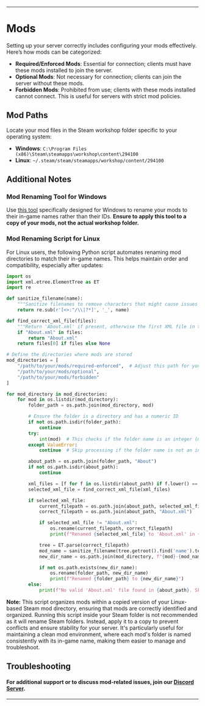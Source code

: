 
---

# Mods

Setting up your server correctly includes configuring your mods effectively. Here’s how mods can be categorized:

* **Required/Enforced Mods**: Essential for connection; clients must have these mods installed to join the server.
* **Optional Mods**: Not necessary for connection; clients can join the server without these mods.
* **Forbidden Mods**: Prohibited from use; clients with these mods installed cannot connect. This is useful for servers with strict mod policies.

## Mod Paths

Locate your mod files in the Steam workshop folder specific to your operating system:

* **Windows**: `C:\Program Files (x86)\Steam\steamapps\workshop\content\294100`
* **Linux**: `~/.steam/steam/steamapps/workshop/content/294100`

## Additional Notes

### Mod Renaming Tool for Windows
Use [this tool](https://github.com/Byte-Nova/Library/releases/latest) specifically designed for Windows to rename your mods to their in-game names rather than their IDs. **Ensure to apply this tool to a copy of your mods, not the actual workshop folder.**

### Mod Renaming Script for Linux
For Linux users, the following Python script automates renaming mod directories to match their in-game names. This helps maintain order and compatibility, especially after updates:

```python
import os
import xml.etree.ElementTree as ET
import re

def sanitize_filename(name):
    """Sanitize filenames to remove characters that might cause issues in file systems."""
    return re.sub(r'[<>:"/\\|?*]', '_', name)

def find_correct_xml_file(files):
    """Return 'About.xml' if present, otherwise the first XML file in the list."""
    if "About.xml" in files:
        return "About.xml"
    return files[0] if files else None

# Define the directories where mods are stored
mod_directories = [
    "/path/to/your/mods/required-enforced",  # Adjust this path for your Linux system
    "/path/to/your/mods/optional",
    "/path/to/your/mods/forbidden"
]

for mod_directory in mod_directories:
    for mod in os.listdir(mod_directory):
        folder_path = os.path.join(mod_directory, mod)

        # Ensure the folder is a directory and has a numeric ID
        if not os.path.isdir(folder_path):
            continue
        try:
            int(mod)  # This checks if the folder name is an integer (mod ID)
        except ValueError:
            continue  # Skip processing if the folder name is not an integer

        about_path = os.path.join(folder_path, "About")
        if not os.path.isdir(about_path):
            continue

        xml_files = [f for f in os.listdir(about_path) if f.lower() == 'about.xml']
        selected_xml_file = find_correct_xml_file(xml_files)

        if selected_xml_file:
            current_filepath = os.path.join(about_path, selected_xml_file)
            correct_filepath = os.path.join(about_path, "About.xml")

            if selected_xml_file != "About.xml":
                os.rename(current_filepath, correct_filepath)
                print(f"Renamed {selected_xml_file} to 'About.xml' in {about_path}")

            tree = ET.parse(correct_filepath)
            mod_name = sanitize_filename(tree.getroot().find('name').text)
            new_dir_name = os.path.join(mod_directory, f"{mod}-{mod_name}")

            if not os.path.exists(new_dir_name):
                os.rename(folder_path, new_dir_name)
                print(f"Renamed {folder_path} to {new_dir_name}")
        else:
            print(f"No valid 'About.xml' file found in {about_path}. Skipping directory.")
```

**Note:** This script organizes mods within a copied version of your Linux-based Steam mod directory, ensuring that mods are correctly identified and organized. Running this script inside your Steam folder is not recommended as it will rename Steam folders. Instead, apply it to a copy to prevent conflicts and ensure stability for your server. It's particularly useful for maintaining a clean mod environment, where each mod's folder is named consistently with its in-game name, making them easier to manage and troubleshoot.

## Troubleshooting

#### For additional support or to discuss mod-related issues, join our [Discord Server](https://discord.gg/yUF2ec8Vt8).

---
